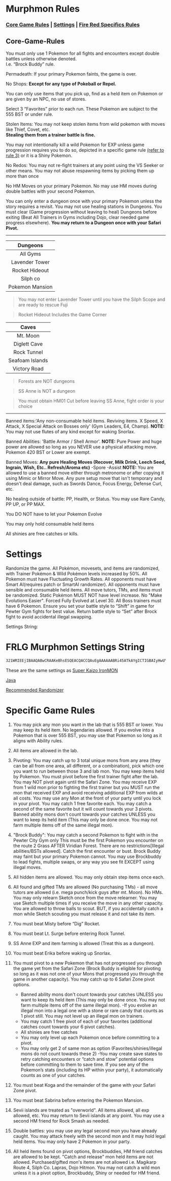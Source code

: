 # Murphmon Rules

### [Core Game Rules](#Core-Games-Rules) | [Settings](#settings) | [Fire Red Specifics Rules](#specific-game-rules)
## Core-Game-Rules

You must only use 1 Pokemon for all fights and encounters except double battles unless otherwise denoted.  
I.e. “Brock Buddy” rule.

Permadeath: If your primary Pokemon faints, the game is over.

No Shops: **Except for any type of Pokeball or Repel.**

You can only use items that you pick up, find as a held item on Pokemon or are given by an NPC, no use of stores.

Select 3 “Favorites” prior to each run. These Pokemon are subject to the 555 BST or under rule.

Stolen Items: You may not keep stolen items from wild pokemon with moves like Thief, Covet, etc.  
**Stealing them from a trainer battle is fine.**

You may not intentionally kill a wild Pokemon for EXP unless game progression requires you to do so, depicted in a specific game rule [(refer to rule 3)](#specific-game-rules) or it is a Shiny Pokemon.

No Redos: You may not re-fight trainers at any point using the VS Seeker or other means. You may not abuse respawning items by picking them up more than once

No HM Moves on your primary Pokemon. No may use HM moves during double battles with your second Pokemon.

You can only enter a dungeon once with your primary Pokemon unless the story requires a revisit.
You may not use healing stations in Dungeons.
You must clear (Game progression without leaving to heal) Dungeons before exiting (Beat All Trainers in Gyms including Dojo, clear needed game progress elsewhere).
**You may return to a Dungeon once with your Safari Pivot.**

---
<p align="center">

|    Dungeons   |
| :-----------: |
|All Gyms       |
|Lavender Tower |
|Rocket Hideout |
|Silph co       |
|Pokemon Mansion|

> You may not enter Lavender Tower until you have the Silph Scope and are ready to rescue Fuji

> Rocket Hideout Includes the Game Corner

|     Caves     |
| :-----------: |
|Mt. Moon       |
|Diglett Cave   |
|Rock Tunnel    |
|Seafoam Islands|
|Victory Road   |

>Forests are NOT dungeons

>SS Anne is NOT a dungeon

>You must obtain HM01 Cut before leaving SS Anne, fight order is your choice

</p>

---

Banned items:'Any non-consumable held items. Reviving items. X Speed, X Attack, X Special Attack on Bosses only' (Gym Leaders, E4, Champ).
**NOTE:** You may not use flutes of any kind except for waking Snorlax.

Banned Abilities: 'Battle Armor / Shell Armor'.
**NOTE:** Pure Power and huge power are allowed so long as you NEVER use a physical attacking move. Pokemon 420 BST or Lower are exempt.

Banned Moves: **Any pure Healing Moves (Recover, Milk Drink, Leech Seed, Ingrain, Wish, Etc.. Refresh/Aroma etc)**
-Spore
-Assist
**NOTE:** You are allowed to use a banned move either through metronome or after copying it using Mimic or Mirror Move.
Any pure setup move that isn't temporary and doesn't deal damage, such as Swords Dance, Focus Energy, Defense Curl, etc.

No healing outside of battle: PP, Health, or Status. You may use Rare Candy, PP UP, or PP MAX.

You DO NOT have to let your Pokemon Evolve

You may only hold consumable held items

All shinies are free catches or kills.

# Settings

Randomize the game. All Pokémon, movesets, and items are randomized, with Trainer Pokémon & Wild Pokémon levels increased by 50%. All Pokemon must have Fluctuating Growth Rates. All opponents must have Smart AI(requires patch or SmartAI randomizer). All opponents must have sensible and consumable held items. All move tutors, TMs, and items must be randomized. Static Pokémon MUST NOT have level increase. No "Make Evolutions Easier". Forced Fully Evolved at Level 30. All Boss trainers must have 6 Pokemon. Ensure you set your battle style to “Shift” in game for Pewter Gym fights for best value. Return battle style to “Set” after Brock fight to avoid accidental illegal swapping.

Settings String:

# FRLG Murphmon Settings String

```bash
321WRIEEjIBAAQABwCRAAKeBhsESQEACQACCQAuEgAAAAAABRi45ATkAYgICTIGBAIyHwUYEEZpcmUgUmVkIChVKSAxLjGToHDj48M4ig==
```

These are the same settings as [Super Kaizo IronMON](https://gist.github.com/UTDZac/a147c497424dfbd537d8c4b0c22b5621#fire-red--leaf-green)

[Java](https://www.java.com/en/download/manual.jsp)

[Recommended Randomizer](https://github.com/PyroMikeGit/SuperKaizoIronMON/releases/tag/smart-ai-v2)

# Specific Game Rules

1. You may pick any mon you want in the lab that is 555 BST or lower. You may keep its held item. No legendaries allowed. If you evolve into a Pokemon that is over 555 BST, you may use that Pokemon so long as it aligns with Ability rules.

2. All items are allowed in the lab.

3. Pivoting: You may catch up to 3 total unique mons from any area (they can be all from one area, all different, or a combination), pick which one you want to run between those 3 and lab mon. You may keep items held by Pokemon. You must pivot before the first trainer fight after the lab. You may NOT pivot again until the Safari Zone. You may receive EXP from 1 wild mon prior to fighting the first trainer but you MUST run the mon that received EXP and avoid receiving additional EXP from wilds at all costs. You may use any Mon at the front of your party until you lock in your pivot. You may catch 1 free favorite each. You may catch a second of the same favorite but it will count towards your 3 pivots. Banned ability mons don't count towards your catches UNLESS you want to keep its held item (This may only be done once. You may not farm multiple items off of the same illegal mon).

4. "Brock Buddy": You may catch a second Pokemon to fight with in the Pewter City Gym only This must be the first Pokemon you encounter on the route 2 Grass AFTER Viridian Forest. There are no restrictions[Illegal abilities/BSTs allowed]. Catch the first encounter or bust. Brock Buddy may faint but your primary Pokemon cannot. You may use Brockbuddy to lead fights, multiple swaps, or any way you see fit EXCEPT using illegal moves.

5. All hidden items are allowed. You may only obtain step items once each.

6. All found and gifted TMs are allowed (No purchasing TMs) - all move tutors are allowed (i.e. mega punch/kick guys after mt. Moon). No HMs. You may only relearn Sketch once from the move relearner. You may use Sketch multiple times if you receive the move in any other capacity. You are allowed to throw balls to scout. BUT, if you accidentally catch a mon while Sketch scouting you must release it and not take its item.

7. You must beat Misty before “Dig” Rocket.

8. You must beat Lt. Surge before entering  Rock Tunnel.

9. SS Anne EXP and item farming is allowed (Treat this as a dungeon).

10. You must beat Erika before waking up Snorlax.

11. You must pivot to a new Pokemon that has not progressed you through the game yet from the Safari Zone (Brock Buddy is eligible for pivoting so long as it was not one of your Mons that progressed you through the game in another capacity). You may catch up to 6 Safari Zone pivot options.
    - Banned ability mons don't count towards your catches UNLESS you want to keep its held item (This may only be done once. You may not farm multiple items off of the same illegal mon). -If you evolve an illegal mon into a legal one with a stone or rare candy that counts as 1 pivot still. You may not level up an illegal mon on trainers.
    - You may catch 1 free pivot of each of your favorites (additional catches count towards your 6 pivot catches).
    - All shinies are free catches
    - You may only level up each Pokemon once before committing to a pivot.
    - You may only get 2 of same mon as option (Favorites/shinies/illegal mons do not count towards these 2)
    -You may create save states to retry catching encounters or “catch and stow” potential options before committing to them to save time. If you see any of the Pokemon’s stats (including its HP within your party), it automatically counts as one of your catches.

12. You must beat Koga and the remainder of the game with your Safari Zone pivot.

13. You must beat Sabrina before entering the Pokemon Mansion.

14. Sevii islands are treated as "overworld". All items allowed, all exp allowed, etc. You may return to Sevii islands at any point. You may use a second HM friend for Rock Smash as needed.

15. Double battles: you may use any legal second mon you have already caught. You may attack freely with the second mon and it may hold legal held items. You may only have 2 Pokemon in your party.

16. All held items found on pivot options, Brockbuddies, HM friend catches are allowed to be kept. "Catch and release" mon held items are not allowed. Purchased/gifted mon's items are not allowed i.e. Magikarp Route 4, Silph Co. Lapras, Dojo Hitmon. You may not catch a wild mon unless it is a pivot option, Brockbuddy, Shiny or needed for HM friend.
